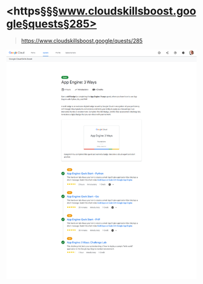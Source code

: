 
# <https§§§www.cloudskillsboost.google§quests§285>
> <https://www.cloudskillsboost.google/quests/285>
        

![](1690283197437.png)